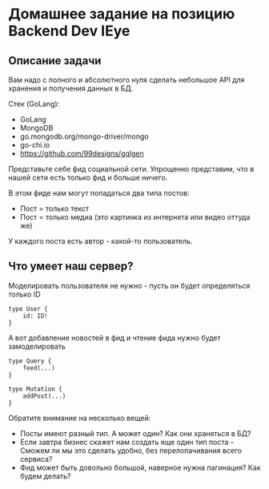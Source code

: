 # Домашнее задание на позицию Backend Dev IEye


## Описание задачи

Вам надо с полного и абсолютного нуля сделать небольшое API для хранения и получения данных в БД.

Стек (GoLang):

* GoLang
* MongoDB
* go.mongodb.org/mongo-driver/mongo
* go-chi.io
* https://github.com/99designs/gqlgen


Представьте себе фид социальной сети. Упрощенно представим, что в нашей сети есть только фид и больше ничего.

В этом фиде нам могут попадаться два типа постов:

* Пост = только текст
* Пост = только медиа (это картинка из интернета или видео оттуда же)

У каждого поста есть автор - какой-то пользователь.

## Что умеет наш сервер?

Моделировать пользователя не нужно - пусть он будет определяться только ID

```gql
type User {
    id: ID!
}
```

А вот добавление новостей в фид и чтение фида нужно будет замоделировать

```gql
type Query {
    feed(...)
}

type Mutation {
    addPost(...)
}
```

Обратите внимание на несколько вещей:

* Посты имеют разный тип. А может один? Как они храняться в БД?
* Если завтра бизнес скажет нам создать еще один тип поста - Сможем ли мы это сделать удобно, без перелопачивания всего сервиса?
* Фид может быть довольно большой, наверное нужна пагинация? Как будем делать?

